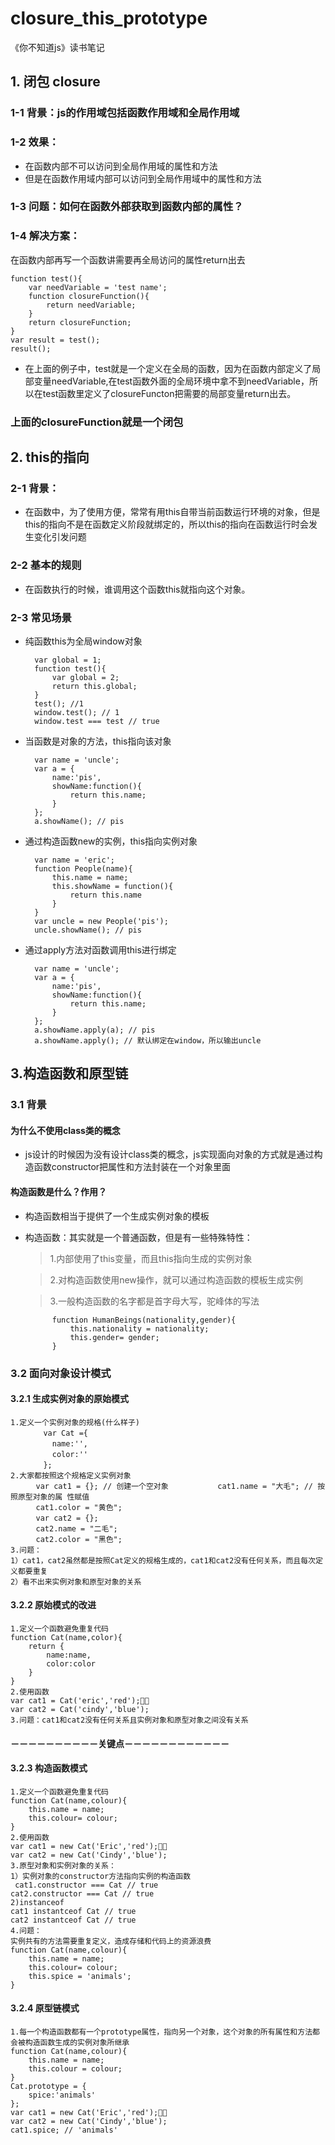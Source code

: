 # closure_this_prototype
《你不知道js》读书笔记

## 1. 闭包 closure
### 1-1 背景：js的作用域包括函数作用域和全局作用域

### 1-2 效果：
- 在函数内部不可以访问到全局作用域的属性和方法
- 但是在函数作用域内部可以访问到全局作用域中的属性和方法

### 1-3 问题：如何在函数外部获取到函数内部的属性？

### 1-4 解决方案：
在函数内部再写一个函数讲需要再全局访问的属性return出去

	function test(){
		var needVariable = 'test name';
		function closureFunction(){
			return needVariable;
		}
		return closureFunction;
	}
	var result = test();
	result();
- 在上面的例子中，test就是一个定义在全局的函数，因为在函数内部定义了局部变量needVariable,在test函数外面的全局环境中拿不到needVariable，所以在test函数里定义了closureFuncton把需要的局部变量return出去。

### 上面的closureFunction就是一个闭包

## 2. this的指向
### 2-1 背景：
- 在函数中，为了使用方便，常常有用this自带当前函数运行环境的对象，但是this的指向不是在函数定义阶段就绑定的，所以this的指向在函数运行时会发生变化引发问题

### 2-2 基本的规则
- 在函数执行的时候，谁调用这个函数this就指向这个对象。

### 2-3 常见场景
- 纯函数this为全局window对象
		
		var global = 1; 
		function test(){
			var global = 2;
			return this.global;
		}	
		test(); //1
		window.test(); // 1
	    window.test === test // true
- 当函数是对象的方法，this指向该对象
		
		var name = 'uncle';
		var a = {
			name:'pis',
			showName:function(){
				return this.name;
			}
		};	
		a.showName(); // pis	
- 通过构造函数new的实例，this指向实例对象
		
		var name = 'eric';
		function People(name){
			this.name = name;
			this.showName = function(){
				return this.name
			}
		}
		var uncle = new People('pis');
		uncle.showName(); // pis
- 通过apply方法对函数调用this进行绑定

		var name = 'uncle';
		var a = {
			name:'pis',
			showName:function(){
				return this.name;
			}
		};	
		a.showName.apply(a); // pis
		a.showName.apply(); // 默认绑定在window，所以输出uncle
		
		
## 3.构造函数和原型链
### 3.1 背景

#### 为什么不使用class类的概念
- js设计的时候因为没有设计class类的概念，js实现面向对象的方式就是通过构造函数constructor把属性和方法封装在一个对象里面

#### 构造函数是什么？作用？
- 构造函数相当于提供了一个生成实例对象的模板
- 构造函数：其实就是一个普通函数，但是有一些特殊特性：

	> 1.内部使用了this变量，而且this指向生成的实例对象
	
	> 2.对构造函数使用new操作，就可以通过构造函数的模板生成实例
	
	> 3.一般构造函数的名字都是首字母大写，驼峰体的写法
		
			function HumanBeings(nationality,gender){
				this.nationality = nationality;
				this.gender= gender;
			}

### 3.2 面向对象设计模式
#### 3.2.1 生成实例对象的原始模式
	1.定义一个实例对象的规格(什么样子)
		　　var Cat ={
		　　	name:'',
		　　	color:''
		　　};
	2.大家都按照这个规格定义实例对象
		　var cat1 = {}; // 创建一个空对象			 cat1.name = "大毛"; // 按照原型对象的属 性赋值
		　cat1.color = "黄色";
		　var cat2 = {};
		　cat2.name = "二毛";
		　cat2.color = "黑色";
	3.问题：
	1）cat1，cat2虽然都是按照Cat定义的规格生成的，cat1和cat2没有任何关系，而且每次定义都要重复
	2）看不出来实例对象和原型对象的关系

#### 3.2.2 原始模式的改进
	1.定义一个函数避免重复代码
	function Cat(name,color){
		return {
			name:name,
			color:color
		}
	}
	2.使用函数
	var cat1 = Cat('eric','red');
	var cat2 = Cat('cindy','blue');
	3.问题：cat1和cat2没有任何关系且实例对象和原型对象之间没有关系
	
#### －－－－－－－－－－关键点－－－－－－－－－－－－
#### 3.2.3 构造函数模式
    1.定义一个函数避免重复代码
	function Cat(name,colour){
		this.name = name;
		this.colour= colour;
	}
	2.使用函数
	var cat1 = new Cat('Eric','red');
	var cat2 = new Cat('Cindy','blue');
	3.原型对象和实例对象的关系：
	1）实例对象的constructor方法指向实例的构造函数
	 cat1.constructor === Cat // true
    cat2.constructor === Cat // true
    2)instanceof
    cat1 instantceof Cat // true
    cat2 instantceof Cat // true
    4.问题：
    实例共有的方法需要重复定义，造成存储和代码上的资源浪费
    function Cat(name,colour){
		this.name = name;
		this.colour= colour;
		this.spice = 'animals';
	}
#### 3.2.4 原型链模式
    1.每一个构造函数都有一个prototype属性，指向另一个对象，这个对象的所有属性和方法都会被构造函数生成的实例对象所继承
    function Cat(name,colour){
        this.name = name;
        this.colour = colour;
    }
    Cat.prototype = {
        spice:'animals'
    };
    var cat1 = new Cat('Eric','red');
	var cat2 = new Cat('Cindy','blue');
	cat1.spice; // 'animals' 
